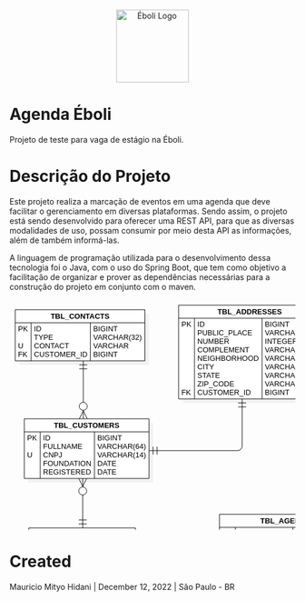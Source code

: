 <br />
<p align="center">
    <a href="https://ebolitecnologia.com.br/" target="_blank">
        <img 
            src="https://ebolitecnologia.com.br/wp-content/uploads/2022/02/Eboli-Tecnologia-Branco-250x105px.png" 
            width="128" 
            alt="Éboli Logo" />
    </a>
</p>

# Agenda Éboli
Projeto de teste para vaga de estágio na Éboli.

# Descrição do Projeto
Este projeto realiza a marcação de eventos em uma agenda que deve facilitar o gerenciamento em diversas plataformas. Sendo assim, o projeto está sendo desenvolvido para oferecer uma REST API, para que as diversas modalidades de uso, possam consumir por meio desta API as informações, além de também informá-las.

A linguagem de programação utilizada para o desenvolvimento dessa tecnologia foi o Java, com o uso do Spring Boot, que tem como objetivo a facilitação de organizar e prover as dependências necessárias para a construção do projeto em conjunto com o maven.

<svg version="1.1" xmlns="http://www.w3.org/2000/svg" xmlns:xlink="http://www.w3.org/1999/xlink" width="612.93115234375" height="493"><defs/><g><g transform="translate(-46,-30) scale(1,1)"><rect fill="#C0C0C0" stroke="none" x="79" y="247" width="219.90576171875" height="105" opacity="0.2"/></g><g transform="translate(-46,-30) scale(1,1)"><rect fill="#ffffff" stroke="none" x="72" y="240" width="219.90576171875" height="105"/></g><g transform="translate(-46,-30) scale(1,1)"><path fill="none" stroke="#000000" d="M 72 240 L 291.90576171875 240 L 291.90576171875 345 L 72 345 L 72 240 Z Z" stroke-miterlimit="10"/></g><g transform="translate(-46,-30) scale(1,1)"><path fill="none" stroke="#000000" d="M 72 263 L 291.90576171875 263" stroke-miterlimit="10"/></g><g transform="translate(-46,-30) scale(1,1)"><path fill="none" stroke="#000000" d="M 100.05908203125 263 L 100.05908203125 345" stroke-miterlimit="10"/></g><g transform="translate(-46,-30) scale(1,1)"><path fill="none" stroke="#000000" d="M 195.75244140625 263 L 195.75244140625 345" stroke-miterlimit="10"/></g><g transform="translate(-46,-30) scale(1,1)"><g><path fill="none" stroke="none"/><text fill="#000000" stroke="none" font-family="Arial" font-size="13px" font-style="normal" font-weight="bold" text-decoration="none" x="124.290771484375" y="256">TBL_CUSTOMERS</text></g></g><g transform="translate(-46,-30) scale(1,1)"><g><path fill="none" stroke="none"/><text fill="#000000" stroke="none" font-family="Arial" font-size="13px" font-style="normal" font-weight="normal" text-decoration="none" x="77" y="278">PK</text></g></g><g transform="translate(-46,-30) scale(1,1)"><g><path fill="none" stroke="none"/><text fill="#000000" stroke="none" font-family="Arial" font-size="13px" font-style="normal" font-weight="normal" text-decoration="none" x="105.05908203125" y="278">ID</text></g></g><g transform="translate(-46,-30) scale(1,1)"><g><path fill="none" stroke="none"/><text fill="#000000" stroke="none" font-family="Arial" font-size="13px" font-style="normal" font-weight="normal" text-decoration="none" x="200.75244140625" y="278">BIGINT</text></g></g><g transform="translate(-46,-30) scale(1,1)"><g><path fill="none" stroke="none"/><text fill="#000000" stroke="none" font-family="Arial" font-size="13px" font-style="normal" font-weight="normal" text-decoration="none" x="77" y="274"></text></g></g><g transform="translate(-46,-30) scale(1,1)"><g><path fill="none" stroke="none"/><text fill="#000000" stroke="none" font-family="Arial" font-size="13px" font-style="normal" font-weight="normal" text-decoration="none" x="77" y="283"></text></g></g><g transform="translate(-46,-30) scale(1,1)"><g><path fill="none" stroke="none"/><text fill="#000000" stroke="none" font-family="Arial" font-size="13px" font-style="normal" font-weight="normal" text-decoration="none" x="105.05908203125" y="293">FULLNAME</text></g></g><g transform="translate(-46,-30) scale(1,1)"><g><path fill="none" stroke="none"/><text fill="#000000" stroke="none" font-family="Arial" font-size="13px" font-style="normal" font-weight="normal" text-decoration="none" x="200.75244140625" y="293">VARCHAR(64)</text></g></g><g transform="translate(-46,-30) scale(1,1)"><g><path fill="none" stroke="none"/><text fill="#000000" stroke="none" font-family="Arial" font-size="13px" font-style="normal" font-weight="normal" text-decoration="none" x="77" y="289"></text></g></g><g transform="translate(-46,-30) scale(1,1)"><g><path fill="none" stroke="none"/><text fill="#000000" stroke="none" font-family="Arial" font-size="13px" font-style="normal" font-weight="normal" text-decoration="none" x="77" y="308">U</text></g></g><g transform="translate(-46,-30) scale(1,1)"><g><path fill="none" stroke="none"/><text fill="#000000" stroke="none" font-family="Arial" font-size="13px" font-style="normal" font-weight="normal" text-decoration="none" x="105.05908203125" y="308">CNPJ</text></g></g><g transform="translate(-46,-30) scale(1,1)"><g><path fill="none" stroke="none"/><text fill="#000000" stroke="none" font-family="Arial" font-size="13px" font-style="normal" font-weight="normal" text-decoration="none" x="200.75244140625" y="308">VARCHAR(14)</text></g></g><g transform="translate(-46,-30) scale(1,1)"><g><path fill="none" stroke="none"/><text fill="#000000" stroke="none" font-family="Arial" font-size="13px" font-style="normal" font-weight="normal" text-decoration="none" x="77" y="304"></text></g></g><g transform="translate(-46,-30) scale(1,1)"><g><path fill="none" stroke="none"/><text fill="#000000" stroke="none" font-family="Arial" font-size="13px" font-style="normal" font-weight="normal" text-decoration="none" x="77" y="313"></text></g></g><g transform="translate(-46,-30) scale(1,1)"><g><path fill="none" stroke="none"/><text fill="#000000" stroke="none" font-family="Arial" font-size="13px" font-style="normal" font-weight="normal" text-decoration="none" x="105.05908203125" y="323">FOUNDATION</text></g></g><g transform="translate(-46,-30) scale(1,1)"><g><path fill="none" stroke="none"/><text fill="#000000" stroke="none" font-family="Arial" font-size="13px" font-style="normal" font-weight="normal" text-decoration="none" x="200.75244140625" y="323">DATE</text></g></g><g transform="translate(-46,-30) scale(1,1)"><g><path fill="none" stroke="none"/><text fill="#000000" stroke="none" font-family="Arial" font-size="13px" font-style="normal" font-weight="normal" text-decoration="none" x="77" y="319"></text></g></g><g transform="translate(-46,-30) scale(1,1)"><g><path fill="none" stroke="none"/><text fill="#000000" stroke="none" font-family="Arial" font-size="13px" font-style="normal" font-weight="normal" text-decoration="none" x="77" y="328"></text></g></g><g transform="translate(-46,-30) scale(1,1)"><g><path fill="none" stroke="none"/><text fill="#000000" stroke="none" font-family="Arial" font-size="13px" font-style="normal" font-weight="normal" text-decoration="none" x="105.05908203125" y="338">REGISTERED</text></g></g><g transform="translate(-46,-30) scale(1,1)"><g><path fill="none" stroke="none"/><text fill="#000000" stroke="none" font-family="Arial" font-size="13px" font-style="normal" font-weight="normal" text-decoration="none" x="200.75244140625" y="338">DATE</text></g></g><g transform="translate(-46,-30) scale(1,1)"><g><path fill="none" stroke="none"/><text fill="#000000" stroke="none" font-family="Arial" font-size="13px" font-style="normal" font-weight="normal" text-decoration="none" x="77" y="334"></text></g></g><g transform="translate(-46,-30) scale(1,1)"><rect fill="#C0C0C0" stroke="none" x="351" y="47" width="250.50146484375" height="165" opacity="0.2"/></g><g transform="translate(-46,-30) scale(1,1)"><rect fill="#ffffff" stroke="none" x="344" y="40" width="250.50146484375" height="165"/></g><g transform="translate(-46,-30) scale(1,1)"><path fill="none" stroke="#000000" d="M 344 40 L 594.50146484375 40 L 594.50146484375 205 L 344 205 L 344 40 Z Z" stroke-miterlimit="10"/></g><g transform="translate(-46,-30) scale(1,1)"><path fill="none" stroke="#000000" d="M 344 63 L 594.50146484375 63" stroke-miterlimit="10"/></g><g transform="translate(-46,-30) scale(1,1)"><path fill="none" stroke="#000000" d="M 372.05908203125 63 L 372.05908203125 205" stroke-miterlimit="10"/></g><g transform="translate(-46,-30) scale(1,1)"><path fill="none" stroke="#000000" d="M 491.1181640625 63 L 491.1181640625 205" stroke-miterlimit="10"/></g><g transform="translate(-46,-30) scale(1,1)"><g><path fill="none" stroke="none"/><text fill="#000000" stroke="none" font-family="Arial" font-size="13px" font-style="normal" font-weight="bold" text-decoration="none" x="412.547119140625" y="56">TBL_ADDRESSES</text></g></g><g transform="translate(-46,-30) scale(1,1)"><g><path fill="none" stroke="none"/><text fill="#000000" stroke="none" font-family="Arial" font-size="13px" font-style="normal" font-weight="normal" text-decoration="none" x="349" y="78">PK</text></g></g><g transform="translate(-46,-30) scale(1,1)"><g><path fill="none" stroke="none"/><text fill="#000000" stroke="none" font-family="Arial" font-size="13px" font-style="normal" font-weight="normal" text-decoration="none" x="377.05908203125" y="78">ID</text></g></g><g transform="translate(-46,-30) scale(1,1)"><g><path fill="none" stroke="none"/><text fill="#000000" stroke="none" font-family="Arial" font-size="13px" font-style="normal" font-weight="normal" text-decoration="none" x="496.1181640625" y="78">BIGINT</text></g></g><g transform="translate(-46,-30) scale(1,1)"><g><path fill="none" stroke="none"/><text fill="#000000" stroke="none" font-family="Arial" font-size="13px" font-style="normal" font-weight="normal" text-decoration="none" x="349" y="74"></text></g></g><g transform="translate(-46,-30) scale(1,1)"><g><path fill="none" stroke="none"/><text fill="#000000" stroke="none" font-family="Arial" font-size="13px" font-style="normal" font-weight="normal" text-decoration="none" x="349" y="83"></text></g></g><g transform="translate(-46,-30) scale(1,1)"><g><path fill="none" stroke="none"/><text fill="#000000" stroke="none" font-family="Arial" font-size="13px" font-style="normal" font-weight="normal" text-decoration="none" x="377.05908203125" y="93">PUBLIC_PLACE</text></g></g><g transform="translate(-46,-30) scale(1,1)"><g><path fill="none" stroke="none"/><text fill="#000000" stroke="none" font-family="Arial" font-size="13px" font-style="normal" font-weight="normal" text-decoration="none" x="496.1181640625" y="93">VARCHAR(128)</text></g></g><g transform="translate(-46,-30) scale(1,1)"><g><path fill="none" stroke="none"/><text fill="#000000" stroke="none" font-family="Arial" font-size="13px" font-style="normal" font-weight="normal" text-decoration="none" x="349" y="89"></text></g></g><g transform="translate(-46,-30) scale(1,1)"><g><path fill="none" stroke="none"/><text fill="#000000" stroke="none" font-family="Arial" font-size="13px" font-style="normal" font-weight="normal" text-decoration="none" x="349" y="98"></text></g></g><g transform="translate(-46,-30) scale(1,1)"><g><path fill="none" stroke="none"/><text fill="#000000" stroke="none" font-family="Arial" font-size="13px" font-style="normal" font-weight="normal" text-decoration="none" x="377.05908203125" y="108">NUMBER</text></g></g><g transform="translate(-46,-30) scale(1,1)"><g><path fill="none" stroke="none"/><text fill="#000000" stroke="none" font-family="Arial" font-size="13px" font-style="normal" font-weight="normal" text-decoration="none" x="496.1181640625" y="108">INTEGER(6)</text></g></g><g transform="translate(-46,-30) scale(1,1)"><g><path fill="none" stroke="none"/><text fill="#000000" stroke="none" font-family="Arial" font-size="13px" font-style="normal" font-weight="normal" text-decoration="none" x="349" y="104"></text></g></g><g transform="translate(-46,-30) scale(1,1)"><g><path fill="none" stroke="none"/><text fill="#000000" stroke="none" font-family="Arial" font-size="13px" font-style="normal" font-weight="normal" text-decoration="none" x="349" y="113"></text></g></g><g transform="translate(-46,-30) scale(1,1)"><g><path fill="none" stroke="none"/><text fill="#000000" stroke="none" font-family="Arial" font-size="13px" font-style="normal" font-weight="normal" text-decoration="none" x="377.05908203125" y="123">COMPLEMENT</text></g></g><g transform="translate(-46,-30) scale(1,1)"><g><path fill="none" stroke="none"/><text fill="#000000" stroke="none" font-family="Arial" font-size="13px" font-style="normal" font-weight="normal" text-decoration="none" x="496.1181640625" y="123">VARCHAR(32)</text></g></g><g transform="translate(-46,-30) scale(1,1)"><g><path fill="none" stroke="none"/><text fill="#000000" stroke="none" font-family="Arial" font-size="13px" font-style="normal" font-weight="normal" text-decoration="none" x="349" y="119"></text></g></g><g transform="translate(-46,-30) scale(1,1)"><g><path fill="none" stroke="none"/><text fill="#000000" stroke="none" font-family="Arial" font-size="13px" font-style="normal" font-weight="normal" text-decoration="none" x="349" y="128"></text></g></g><g transform="translate(-46,-30) scale(1,1)"><g><path fill="none" stroke="none"/><text fill="#000000" stroke="none" font-family="Arial" font-size="13px" font-style="normal" font-weight="normal" text-decoration="none" x="377.05908203125" y="138">NEIGHBORHOOD</text></g></g><g transform="translate(-46,-30) scale(1,1)"><g><path fill="none" stroke="none"/><text fill="#000000" stroke="none" font-family="Arial" font-size="13px" font-style="normal" font-weight="normal" text-decoration="none" x="496.1181640625" y="138">VARCHAR(128)</text></g></g><g transform="translate(-46,-30) scale(1,1)"><g><path fill="none" stroke="none"/><text fill="#000000" stroke="none" font-family="Arial" font-size="13px" font-style="normal" font-weight="normal" text-decoration="none" x="349" y="134"></text></g></g><g transform="translate(-46,-30) scale(1,1)"><g><path fill="none" stroke="none"/><text fill="#000000" stroke="none" font-family="Arial" font-size="13px" font-style="normal" font-weight="normal" text-decoration="none" x="349" y="143"></text></g></g><g transform="translate(-46,-30) scale(1,1)"><g><path fill="none" stroke="none"/><text fill="#000000" stroke="none" font-family="Arial" font-size="13px" font-style="normal" font-weight="normal" text-decoration="none" x="377.05908203125" y="153">CITY</text></g></g><g transform="translate(-46,-30) scale(1,1)"><g><path fill="none" stroke="none"/><text fill="#000000" stroke="none" font-family="Arial" font-size="13px" font-style="normal" font-weight="normal" text-decoration="none" x="496.1181640625" y="153">VARCHAR(32)</text></g></g><g transform="translate(-46,-30) scale(1,1)"><g><path fill="none" stroke="none"/><text fill="#000000" stroke="none" font-family="Arial" font-size="13px" font-style="normal" font-weight="normal" text-decoration="none" x="349" y="149"></text></g></g><g transform="translate(-46,-30) scale(1,1)"><g><path fill="none" stroke="none"/><text fill="#000000" stroke="none" font-family="Arial" font-size="13px" font-style="normal" font-weight="normal" text-decoration="none" x="349" y="158"></text></g></g><g transform="translate(-46,-30) scale(1,1)"><g><path fill="none" stroke="none"/><text fill="#000000" stroke="none" font-family="Arial" font-size="13px" font-style="normal" font-weight="normal" text-decoration="none" x="377.05908203125" y="168">STATE</text></g></g><g transform="translate(-46,-30) scale(1,1)"><g><path fill="none" stroke="none"/><text fill="#000000" stroke="none" font-family="Arial" font-size="13px" font-style="normal" font-weight="normal" text-decoration="none" x="496.1181640625" y="168">VARCHAR(2)</text></g></g><g transform="translate(-46,-30) scale(1,1)"><g><path fill="none" stroke="none"/><text fill="#000000" stroke="none" font-family="Arial" font-size="13px" font-style="normal" font-weight="normal" text-decoration="none" x="349" y="164"></text></g></g><g transform="translate(-46,-30) scale(1,1)"><g><path fill="none" stroke="none"/><text fill="#000000" stroke="none" font-family="Arial" font-size="13px" font-style="normal" font-weight="normal" text-decoration="none" x="349" y="173"></text></g></g><g transform="translate(-46,-30) scale(1,1)"><g><path fill="none" stroke="none"/><text fill="#000000" stroke="none" font-family="Arial" font-size="13px" font-style="normal" font-weight="normal" text-decoration="none" x="377.05908203125" y="183">ZIP_CODE</text></g></g><g transform="translate(-46,-30) scale(1,1)"><g><path fill="none" stroke="none"/><text fill="#000000" stroke="none" font-family="Arial" font-size="13px" font-style="normal" font-weight="normal" text-decoration="none" x="496.1181640625" y="183">VARCHAR(14)</text></g></g><g transform="translate(-46,-30) scale(1,1)"><g><path fill="none" stroke="none"/><text fill="#000000" stroke="none" font-family="Arial" font-size="13px" font-style="normal" font-weight="normal" text-decoration="none" x="349" y="179"></text></g></g><g transform="translate(-46,-30) scale(1,1)"><g><path fill="none" stroke="none"/><text fill="#000000" stroke="none" font-family="Arial" font-size="13px" font-style="normal" font-weight="normal" text-decoration="none" x="349" y="198">FK</text></g></g><g transform="translate(-46,-30) scale(1,1)"><g><path fill="none" stroke="none"/><text fill="#000000" stroke="none" font-family="Arial" font-size="13px" font-style="normal" font-weight="normal" text-decoration="none" x="377.05908203125" y="198">CUSTOMER_ID</text></g></g><g transform="translate(-46,-30) scale(1,1)"><g><path fill="none" stroke="none"/><text fill="#000000" stroke="none" font-family="Arial" font-size="13px" font-style="normal" font-weight="normal" text-decoration="none" x="496.1181640625" y="198">BIGINT</text></g></g><g transform="translate(-46,-30) scale(1,1)"><g><path fill="none" stroke="none"/><text fill="#000000" stroke="none" font-family="Arial" font-size="13px" font-style="normal" font-weight="normal" text-decoration="none" x="349" y="194"></text></g></g><g transform="translate(-46,-30) scale(1,1)"><rect fill="#C0C0C0" stroke="none" x="63" y="55" width="228.595703125" height="90" opacity="0.2"/></g><g transform="translate(-46,-30) scale(1,1)"><rect fill="#ffffff" stroke="none" x="56" y="48" width="228.595703125" height="90"/></g><g transform="translate(-46,-30) scale(1,1)"><path fill="none" stroke="#000000" d="M 56 48 L 284.595703125 48 L 284.595703125 138 L 56 138 L 56 48 Z Z" stroke-miterlimit="10"/></g><g transform="translate(-46,-30) scale(1,1)"><path fill="none" stroke="#000000" d="M 56 71 L 284.595703125 71" stroke-miterlimit="10"/></g><g transform="translate(-46,-30) scale(1,1)"><path fill="none" stroke="#000000" d="M 84.05908203125 71 L 84.05908203125 138" stroke-miterlimit="10"/></g><g transform="translate(-46,-30) scale(1,1)"><path fill="none" stroke="#000000" d="M 188.4423828125 71 L 188.4423828125 138" stroke-miterlimit="10"/></g><g transform="translate(-46,-30) scale(1,1)"><g><path fill="none" stroke="none"/><text fill="#000000" stroke="none" font-family="Arial" font-size="13px" font-style="normal" font-weight="bold" text-decoration="none" x="118.421630859375" y="64">TBL_CONTACTS</text></g></g><g transform="translate(-46,-30) scale(1,1)"><g><path fill="none" stroke="none"/><text fill="#000000" stroke="none" font-family="Arial" font-size="13px" font-style="normal" font-weight="normal" text-decoration="none" x="61" y="86">PK</text></g></g><g transform="translate(-46,-30) scale(1,1)"><g><path fill="none" stroke="none"/><text fill="#000000" stroke="none" font-family="Arial" font-size="13px" font-style="normal" font-weight="normal" text-decoration="none" x="89.05908203125" y="86">ID</text></g></g><g transform="translate(-46,-30) scale(1,1)"><g><path fill="none" stroke="none"/><text fill="#000000" stroke="none" font-family="Arial" font-size="13px" font-style="normal" font-weight="normal" text-decoration="none" x="193.4423828125" y="86">BIGINT</text></g></g><g transform="translate(-46,-30) scale(1,1)"><g><path fill="none" stroke="none"/><text fill="#000000" stroke="none" font-family="Arial" font-size="13px" font-style="normal" font-weight="normal" text-decoration="none" x="61" y="82"></text></g></g><g transform="translate(-46,-30) scale(1,1)"><g><path fill="none" stroke="none"/><text fill="#000000" stroke="none" font-family="Arial" font-size="13px" font-style="normal" font-weight="normal" text-decoration="none" x="61" y="91"></text></g></g><g transform="translate(-46,-30) scale(1,1)"><g><path fill="none" stroke="none"/><text fill="#000000" stroke="none" font-family="Arial" font-size="13px" font-style="normal" font-weight="normal" text-decoration="none" x="89.05908203125" y="101">TYPE</text></g></g><g transform="translate(-46,-30) scale(1,1)"><g><path fill="none" stroke="none"/><text fill="#000000" stroke="none" font-family="Arial" font-size="13px" font-style="normal" font-weight="normal" text-decoration="none" x="193.4423828125" y="101">VARCHAR(32)</text></g></g><g transform="translate(-46,-30) scale(1,1)"><g><path fill="none" stroke="none"/><text fill="#000000" stroke="none" font-family="Arial" font-size="13px" font-style="normal" font-weight="normal" text-decoration="none" x="61" y="97"></text></g></g><g transform="translate(-46,-30) scale(1,1)"><g><path fill="none" stroke="none"/><text fill="#000000" stroke="none" font-family="Arial" font-size="13px" font-style="normal" font-weight="normal" text-decoration="none" x="61" y="116">U</text></g></g><g transform="translate(-46,-30) scale(1,1)"><g><path fill="none" stroke="none"/><text fill="#000000" stroke="none" font-family="Arial" font-size="13px" font-style="normal" font-weight="normal" text-decoration="none" x="89.05908203125" y="116">CONTACT</text></g></g><g transform="translate(-46,-30) scale(1,1)"><g><path fill="none" stroke="none"/><text fill="#000000" stroke="none" font-family="Arial" font-size="13px" font-style="normal" font-weight="normal" text-decoration="none" x="193.4423828125" y="116">VARCHAR</text></g></g><g transform="translate(-46,-30) scale(1,1)"><g><path fill="none" stroke="none"/><text fill="#000000" stroke="none" font-family="Arial" font-size="13px" font-style="normal" font-weight="normal" text-decoration="none" x="61" y="112"></text></g></g><g transform="translate(-46,-30) scale(1,1)"><g><path fill="none" stroke="none"/><text fill="#000000" stroke="none" font-family="Arial" font-size="13px" font-style="normal" font-weight="normal" text-decoration="none" x="61" y="131">FK</text></g></g><g transform="translate(-46,-30) scale(1,1)"><g><path fill="none" stroke="none"/><text fill="#000000" stroke="none" font-family="Arial" font-size="13px" font-style="normal" font-weight="normal" text-decoration="none" x="89.05908203125" y="131">CUSTOMER_ID</text></g></g><g transform="translate(-46,-30) scale(1,1)"><g><path fill="none" stroke="none"/><text fill="#000000" stroke="none" font-family="Arial" font-size="13px" font-style="normal" font-weight="normal" text-decoration="none" x="193.4423828125" y="131">BIGINT</text></g></g><g transform="translate(-46,-30) scale(1,1)"><g><path fill="none" stroke="none"/><text fill="#000000" stroke="none" font-family="Arial" font-size="13px" font-style="normal" font-weight="normal" text-decoration="none" x="61" y="127"></text></g></g><g transform="translate(-46,-30) scale(1,1)"><rect fill="#C0C0C0" stroke="none" x="423" y="415" width="232.93115234375" height="105" opacity="0.2"/></g><g transform="translate(-46,-30) scale(1,1)"><rect fill="#ffffff" stroke="none" x="416" y="408" width="232.93115234375" height="105"/></g><g transform="translate(-46,-30) scale(1,1)"><path fill="none" stroke="#000000" d="M 416 408 L 648.93115234375 408 L 648.93115234375 513 L 416 513 L 416 408 Z Z" stroke-miterlimit="10"/></g><g transform="translate(-46,-30) scale(1,1)"><path fill="none" stroke="#000000" d="M 416 431 L 648.93115234375 431" stroke-miterlimit="10"/></g><g transform="translate(-46,-30) scale(1,1)"><path fill="none" stroke="#000000" d="M 444.05908203125 431 L 444.05908203125 513" stroke-miterlimit="10"/></g><g transform="translate(-46,-30) scale(1,1)"><path fill="none" stroke="#000000" d="M 545.5478515625 431 L 545.5478515625 513" stroke-miterlimit="10"/></g><g transform="translate(-46,-30) scale(1,1)"><g><path fill="none" stroke="none"/><text fill="#000000" stroke="none" font-family="Arial" font-size="13px" font-style="normal" font-weight="bold" text-decoration="none" x="488.0478515625" y="424">TBL_AGENDA</text></g></g><g transform="translate(-46,-30) scale(1,1)"><g><path fill="none" stroke="none"/><text fill="#000000" stroke="none" font-family="Arial" font-size="13px" font-style="normal" font-weight="normal" text-decoration="none" x="421" y="446">PK</text></g></g><g transform="translate(-46,-30) scale(1,1)"><g><path fill="none" stroke="none"/><text fill="#000000" stroke="none" font-family="Arial" font-size="13px" font-style="normal" font-weight="normal" text-decoration="none" x="449.05908203125" y="446">ID</text></g></g><g transform="translate(-46,-30) scale(1,1)"><g><path fill="none" stroke="none"/><text fill="#000000" stroke="none" font-family="Arial" font-size="13px" font-style="normal" font-weight="normal" text-decoration="none" x="550.5478515625" y="446">BIGINT</text></g></g><g transform="translate(-46,-30) scale(1,1)"><g><path fill="none" stroke="none"/><text fill="#000000" stroke="none" font-family="Arial" font-size="13px" font-style="normal" font-weight="normal" text-decoration="none" x="421" y="442"></text></g></g><g transform="translate(-46,-30) scale(1,1)"><g><path fill="none" stroke="none"/><text fill="#000000" stroke="none" font-family="Arial" font-size="13px" font-style="normal" font-weight="normal" text-decoration="none" x="421" y="451"></text></g></g><g transform="translate(-46,-30) scale(1,1)"><g><path fill="none" stroke="none"/><text fill="#000000" stroke="none" font-family="Arial" font-size="13px" font-style="normal" font-weight="normal" text-decoration="none" x="449.05908203125" y="461">TITLE</text></g></g><g transform="translate(-46,-30) scale(1,1)"><g><path fill="none" stroke="none"/><text fill="#000000" stroke="none" font-family="Arial" font-size="13px" font-style="normal" font-weight="normal" text-decoration="none" x="550.5478515625" y="461">VARCHAR(128)</text></g></g><g transform="translate(-46,-30) scale(1,1)"><g><path fill="none" stroke="none"/><text fill="#000000" stroke="none" font-family="Arial" font-size="13px" font-style="normal" font-weight="normal" text-decoration="none" x="421" y="457"></text></g></g><g transform="translate(-46,-30) scale(1,1)"><g><path fill="none" stroke="none"/><text fill="#000000" stroke="none" font-family="Arial" font-size="13px" font-style="normal" font-weight="normal" text-decoration="none" x="421" y="466"></text></g></g><g transform="translate(-46,-30) scale(1,1)"><g><path fill="none" stroke="none"/><text fill="#000000" stroke="none" font-family="Arial" font-size="13px" font-style="normal" font-weight="normal" text-decoration="none" x="449.05908203125" y="476">DESCRIPTION</text></g></g><g transform="translate(-46,-30) scale(1,1)"><g><path fill="none" stroke="none"/><text fill="#000000" stroke="none" font-family="Arial" font-size="13px" font-style="normal" font-weight="normal" text-decoration="none" x="550.5478515625" y="476">VARCHAR(255)</text></g></g><g transform="translate(-46,-30) scale(1,1)"><g><path fill="none" stroke="none"/><text fill="#000000" stroke="none" font-family="Arial" font-size="13px" font-style="normal" font-weight="normal" text-decoration="none" x="421" y="472"></text></g></g><g transform="translate(-46,-30) scale(1,1)"><g><path fill="none" stroke="none"/><text fill="#000000" stroke="none" font-family="Arial" font-size="13px" font-style="normal" font-weight="normal" text-decoration="none" x="421" y="481"></text></g></g><g transform="translate(-46,-30) scale(1,1)"><g><path fill="none" stroke="none"/><text fill="#000000" stroke="none" font-family="Arial" font-size="13px" font-style="normal" font-weight="normal" text-decoration="none" x="449.05908203125" y="491">MARCKED_TO</text></g></g><g transform="translate(-46,-30) scale(1,1)"><g><path fill="none" stroke="none"/><text fill="#000000" stroke="none" font-family="Arial" font-size="13px" font-style="normal" font-weight="normal" text-decoration="none" x="550.5478515625" y="491">DATE</text></g></g><g transform="translate(-46,-30) scale(1,1)"><g><path fill="none" stroke="none"/><text fill="#000000" stroke="none" font-family="Arial" font-size="13px" font-style="normal" font-weight="normal" text-decoration="none" x="421" y="487"></text></g></g><g transform="translate(-46,-30) scale(1,1)"><g><path fill="none" stroke="none"/><text fill="#000000" stroke="none" font-family="Arial" font-size="13px" font-style="normal" font-weight="normal" text-decoration="none" x="421" y="496"></text></g></g><g transform="translate(-46,-30) scale(1,1)"><g><path fill="none" stroke="none"/><text fill="#000000" stroke="none" font-family="Arial" font-size="13px" font-style="normal" font-weight="normal" text-decoration="none" x="449.05908203125" y="506">CONCLUDED</text></g></g><g transform="translate(-46,-30) scale(1,1)"><g><path fill="none" stroke="none"/><text fill="#000000" stroke="none" font-family="Arial" font-size="13px" font-style="normal" font-weight="normal" text-decoration="none" x="550.5478515625" y="506">BOOLEAN</text></g></g><g transform="translate(-46,-30) scale(1,1)"><g><path fill="none" stroke="none"/><text fill="#000000" stroke="none" font-family="Arial" font-size="13px" font-style="normal" font-weight="normal" text-decoration="none" x="421" y="502"></text></g></g><g transform="translate(-46,-30) scale(1,1)"><rect fill="#C0C0C0" stroke="none" x="87" y="439" width="187.8896484375" height="60" opacity="0.2"/></g><g transform="translate(-46,-30) scale(1,1)"><rect fill="#ffffff" stroke="none" x="80" y="432" width="187.8896484375" height="60"/></g><g transform="translate(-46,-30) scale(1,1)"><path fill="none" stroke="#000000" d="M 80 432 L 267.8896484375 432 L 267.8896484375 492 L 80 492 L 80 432 Z Z" stroke-miterlimit="10"/></g><g transform="translate(-46,-30) scale(1,1)"><path fill="none" stroke="#000000" d="M 80 455 L 267.8896484375 455" stroke-miterlimit="10"/></g><g transform="translate(-46,-30) scale(1,1)"><path fill="none" stroke="#000000" d="M 107.3291015625 455 L 107.3291015625 492" stroke-miterlimit="10"/></g><g transform="translate(-46,-30) scale(1,1)"><path fill="none" stroke="#000000" d="M 211.71240234375 455 L 211.71240234375 492" stroke-miterlimit="10"/></g><g transform="translate(-46,-30) scale(1,1)"><g><path fill="none" stroke="none"/><text fill="#000000" stroke="none" font-family="Arial" font-size="13px" font-style="normal" font-weight="bold" text-decoration="none" x="84.5" y="448">TBL_AGENDA_CUSTOMERS</text></g></g><g transform="translate(-46,-30) scale(1,1)"><g><path fill="none" stroke="none"/><text fill="#000000" stroke="none" font-family="Arial" font-size="13px" font-style="normal" font-weight="normal" text-decoration="none" x="85" y="470">FK</text></g></g><g transform="translate(-46,-30) scale(1,1)"><g><path fill="none" stroke="none"/><text fill="#000000" stroke="none" font-family="Arial" font-size="13px" font-style="normal" font-weight="normal" text-decoration="none" x="112.3291015625" y="470">CUSTOMER_ID</text></g></g><g transform="translate(-46,-30) scale(1,1)"><g><path fill="none" stroke="none"/><text fill="#000000" stroke="none" font-family="Arial" font-size="13px" font-style="normal" font-weight="normal" text-decoration="none" x="216.71240234375" y="470">BIGINT</text></g></g><g transform="translate(-46,-30) scale(1,1)"><g><path fill="none" stroke="none"/><text fill="#000000" stroke="none" font-family="Arial" font-size="13px" font-style="normal" font-weight="normal" text-decoration="none" x="85" y="466"></text></g></g><g transform="translate(-46,-30) scale(1,1)"><g><path fill="none" stroke="none"/><text fill="#000000" stroke="none" font-family="Arial" font-size="13px" font-style="normal" font-weight="normal" text-decoration="none" x="85" y="485">FK</text></g></g><g transform="translate(-46,-30) scale(1,1)"><g><path fill="none" stroke="none"/><text fill="#000000" stroke="none" font-family="Arial" font-size="13px" font-style="normal" font-weight="normal" text-decoration="none" x="112.3291015625" y="485">AGENDA_ID</text></g></g><g transform="translate(-46,-30) scale(1,1)"><g><path fill="none" stroke="none"/><text fill="#000000" stroke="none" font-family="Arial" font-size="13px" font-style="normal" font-weight="normal" text-decoration="none" x="216.71240234375" y="485">BIGINT</text></g></g><g transform="translate(-46,-30) scale(1,1)"><g><path fill="none" stroke="none"/><text fill="#000000" stroke="none" font-family="Arial" font-size="13px" font-style="normal" font-weight="normal" text-decoration="none" x="85" y="481"></text></g></g><g transform="translate(-46,-30) scale(1,1)"><path fill="none" stroke="#000000" d="M 292 296 L 448 296 M 448 296 A 8 8 0 0 0 456 288 L 456 205" stroke-miterlimit="10"/></g><g transform="translate(-46,-30) scale(1,1)"><path fill="none" stroke="#000000" d="M 463 212 L 449 212" stroke-miterlimit="10"/></g><g transform="translate(-46,-30) scale(1,1)"><path fill="none" stroke="#000000" d="M 463 219 L 449 219" stroke-miterlimit="10"/></g><g transform="translate(-46,-30) scale(1,1)"><path fill="none" stroke="#000000" d="M 299 289 L 299 303" stroke-miterlimit="10"/></g><g transform="translate(-46,-30) scale(1,1)"><path fill="none" stroke="#000000" d="M 306 289 L 306 303" stroke-miterlimit="10"/></g><g transform="translate(-46,-30) scale(1,1)"><g><path fill="none" stroke="none"/><text fill="#000000" stroke="none" font-family="Arial" font-size="13px" font-style="normal" font-weight="normal" text-decoration="none" x="316.5" y="281"></text></g></g><g transform="translate(-46,-30) scale(1,1)"><g><path fill="none" stroke="none"/><text fill="#000000" stroke="none" font-family="Arial" font-size="13px" font-style="normal" font-weight="normal" text-decoration="none" x="440.5" y="230"></text></g></g><g transform="translate(-46,-30) scale(1,1)"><path fill="none" stroke="#000000" d="M 176 138 L 176 240" stroke-miterlimit="10"/></g><g transform="translate(-46,-30) scale(1,1)"><path fill="none" stroke="#000000" d="M 176 226 L 169 240" stroke-miterlimit="10"/></g><g transform="translate(-46,-30) scale(1,1)"><path fill="none" stroke="#000000" d="M 176 226 L 183 240" stroke-miterlimit="10"/></g><g transform="translate(-46,-30) scale(1,1)"><path fill="#FFFFFF" stroke="none" d="M 169 218 C 169 214.1340064 172.1340064 211 176 211 C 179.8659936 211 183 214.1340064 183 218 C 183 221.8659936 179.8659936 225 176 225 C 172.1340064 225 169 221.8659936 169 218 Z"/></g><g transform="translate(-46,-30) scale(1,1)"><path fill="none" stroke="#000000" d="M 169 218 C 169 214.1340064 172.1340064 211 176 211 C 179.8659936 211 183 214.1340064 183 218 C 183 221.8659936 179.8659936 225 176 225 C 172.1340064 225 169 221.8659936 169 218 Z" stroke-miterlimit="10"/></g><g transform="translate(-46,-30) scale(1,1)"><path fill="none" stroke="#000000" d="M 183 145 L 169 145" stroke-miterlimit="10"/></g><g transform="translate(-46,-30) scale(1,1)"><path fill="none" stroke="#000000" d="M 183 152 L 169 152" stroke-miterlimit="10"/></g><g transform="translate(-46,-30) scale(1,1)"><g><path fill="none" stroke="none"/><text fill="#000000" stroke="none" font-family="Arial" font-size="13px" font-style="normal" font-weight="normal" text-decoration="none" x="190.5" y="163"></text></g></g><g transform="translate(-46,-30) scale(1,1)"><g><path fill="none" stroke="none"/><text fill="#000000" stroke="none" font-family="Arial" font-size="13px" font-style="normal" font-weight="normal" text-decoration="none" x="190.5" y="214"></text></g></g><g transform="translate(-46,-30) scale(1,1)"><path fill="none" stroke="#000000" d="M 175 432 L 175 345" stroke-miterlimit="10"/></g><g transform="translate(-46,-30) scale(1,1)"><path fill="none" stroke="#000000" d="M 175 359 L 182 345" stroke-miterlimit="10"/></g><g transform="translate(-46,-30) scale(1,1)"><path fill="none" stroke="#000000" d="M 175 359 L 168 345" stroke-miterlimit="10"/></g><g transform="translate(-46,-30) scale(1,1)"><path fill="#FFFFFF" stroke="none" d="M 168 367 C 168 363.1340064 171.1340064 360 175 360 C 178.8659936 360 182 363.1340064 182 367 C 182 370.8659936 178.8659936 374 175 374 C 171.1340064 374 168 370.8659936 168 367 Z"/></g><g transform="translate(-46,-30) scale(1,1)"><path fill="none" stroke="#000000" d="M 168 367 C 168 363.1340064 171.1340064 360 175 360 C 178.8659936 360 182 363.1340064 182 367 C 182 370.8659936 178.8659936 374 175 374 C 171.1340064 374 168 370.8659936 168 367 Z" stroke-miterlimit="10"/></g><g transform="translate(-46,-30) scale(1,1)"><path fill="none" stroke="#000000" d="M 168 425 L 182 425" stroke-miterlimit="10"/></g><g transform="translate(-46,-30) scale(1,1)"><path fill="none" stroke="#000000" d="M 168 418 L 182 418" stroke-miterlimit="10"/></g><g transform="translate(-46,-30) scale(1,1)"><g><path fill="none" stroke="none"/><text fill="#000000" stroke="none" font-family="Arial" font-size="13px" font-style="normal" font-weight="normal" text-decoration="none" x="159.5" y="406"></text></g></g><g transform="translate(-46,-30) scale(1,1)"><g><path fill="none" stroke="none"/><text fill="#000000" stroke="none" font-family="Arial" font-size="13px" font-style="normal" font-weight="normal" text-decoration="none" x="159.5" y="370"></text></g></g><g transform="translate(-46,-30) scale(1,1)"><path fill="none" stroke="#000000" d="M 268 464 L 416 464" stroke-miterlimit="10"/></g><g transform="translate(-46,-30) scale(1,1)"><path fill="none" stroke="#000000" d="M 402 464 L 416 471" stroke-miterlimit="10"/></g><g transform="translate(-46,-30) scale(1,1)"><path fill="none" stroke="#000000" d="M 402 464 L 416 457" stroke-miterlimit="10"/></g><g transform="translate(-46,-30) scale(1,1)"><path fill="#FFFFFF" stroke="none" d="M 387 464 C 387 460.1340064 390.1340064 457 394 457 C 397.8659936 457 401 460.1340064 401 464 C 401 467.8659936 397.8659936 471 394 471 C 390.1340064 471 387 467.8659936 387 464 Z"/></g><g transform="translate(-46,-30) scale(1,1)"><path fill="none" stroke="#000000" d="M 387 464 C 387 460.1340064 390.1340064 457 394 457 C 397.8659936 457 401 460.1340064 401 464 C 401 467.8659936 397.8659936 471 394 471 C 390.1340064 471 387 467.8659936 387 464 Z" stroke-miterlimit="10"/></g><g transform="translate(-46,-30) scale(1,1)"><path fill="none" stroke="#000000" d="M 275 457 L 275 471" stroke-miterlimit="10"/></g><g transform="translate(-46,-30) scale(1,1)"><path fill="none" stroke="#000000" d="M 282 457 L 282 471" stroke-miterlimit="10"/></g><g transform="translate(-46,-30) scale(1,1)"><g><path fill="none" stroke="none"/><text fill="#000000" stroke="none" font-family="Arial" font-size="13px" font-style="normal" font-weight="normal" text-decoration="none" x="292.5" y="449"></text></g></g><g transform="translate(-46,-30) scale(1,1)"><g><path fill="none" stroke="none"/><text fill="#000000" stroke="none" font-family="Arial" font-size="13px" font-style="normal" font-weight="normal" text-decoration="none" x="389.5" y="449"></text></g></g></g></svg>

# Created 
Mauricio Mityo Hidani | December 12, 2022 | São Paulo - BR
